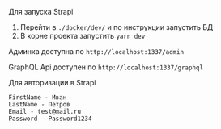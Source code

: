 Для запуска Strapi
1) Перейти в `./docker/dev/` и по инструкции запустить БД
2) В корне проекта запустить `yarn dev`

Админка доступна по `http://localhost:1337/admin`

GraphQL Api доступен по `http://localhost:1337/graphql`

Для авторизации в Strapi
````
FirstName - Иван
LastName - Петров
Email - test@mail.ru
Password - Password1234
````
